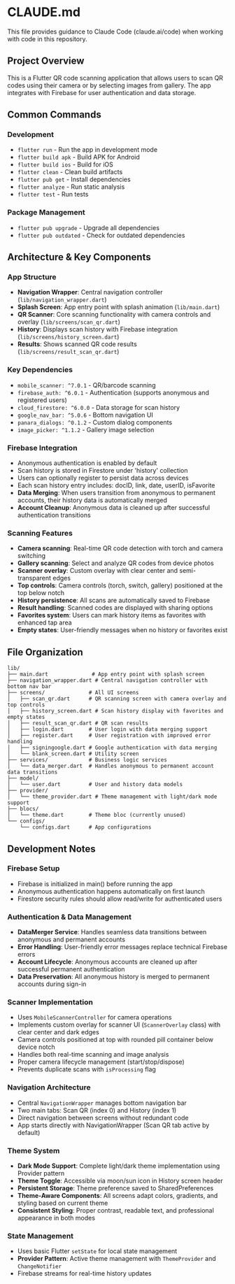 # CLAUDE.md

This file provides guidance to Claude Code (claude.ai/code) when working with code in this repository.

## Project Overview

This is a Flutter QR code scanning application that allows users to scan QR codes using their camera or by selecting images from gallery. The app integrates with Firebase for user authentication and data storage.

## Common Commands

### Development
- `flutter run` - Run the app in development mode
- `flutter build apk` - Build APK for Android
- `flutter build ios` - Build for iOS
- `flutter clean` - Clean build artifacts
- `flutter pub get` - Install dependencies
- `flutter analyze` - Run static analysis
- `flutter test` - Run tests

### Package Management
- `flutter pub upgrade` - Upgrade all dependencies
- `flutter pub outdated` - Check for outdated dependencies

## Architecture & Key Components

### App Structure
- **Navigation Wrapper**: Central navigation controller (`lib/navigation_wrapper.dart`)
- **Splash Screen**: App entry point with splash animation (`lib/main.dart`)
- **QR Scanner**: Core scanning functionality with camera controls and overlay (`lib/screens/scan_qr.dart`)
- **History**: Displays scan history with Firebase integration (`lib/screens/history_screen.dart`)
- **Results**: Shows scanned QR code results (`lib/screens/result_scan_qr.dart`)

### Key Dependencies
- `mobile_scanner: ^7.0.1` - QR/barcode scanning
- `firebase_auth: ^6.0.1` - Authentication (supports anonymous and registered users)
- `cloud_firestore: ^6.0.0` - Data storage for scan history
- `google_nav_bar: ^5.0.6` - Bottom navigation UI
- `panara_dialogs: ^0.1.2` - Custom dialog components
- `image_picker: ^1.1.2` - Gallery image selection

### Firebase Integration
- Anonymous authentication is enabled by default
- Scan history is stored in Firestore under 'history' collection
- Users can optionally register to persist data across devices
- Each scan history entry includes: docID, link, date, userID, isFavorite
- **Data Merging**: When users transition from anonymous to permanent accounts, their history data is automatically merged
- **Account Cleanup**: Anonymous data is cleaned up after successful authentication transitions

### Scanning Features
- **Camera scanning**: Real-time QR code detection with torch and camera switching
- **Gallery scanning**: Select and analyze QR codes from device photos
- **Scanner overlay**: Custom overlay with clear center and semi-transparent edges
- **Top controls**: Camera controls (torch, switch, gallery) positioned at the top below notch
- **History persistence**: All scans are automatically saved to Firebase
- **Result handling**: Scanned codes are displayed with sharing options
- **Favorites system**: Users can mark history items as favorites with enhanced tap area
- **Empty states**: User-friendly messages when no history or favorites exist

## File Organization

```
lib/
├── main.dart              # App entry point with splash screen
├── navigation_wrapper.dart # Central navigation controller with bottom nav bar
├── screens/              # All UI screens
│   ├── scan_qr.dart      # QR scanning screen with camera overlay and top controls
│   ├── history_screen.dart # Scan history display with favorites and empty states
│   ├── result_scan_qr.dart # QR scan results
│   ├── login.dart        # User login with data merging support
│   ├── register.dart     # User registration with improved error handling
│   ├── signingoogle.dart # Google authentication with data merging
│   └── blank_screen.dart # Utility screen
├── services/             # Business logic services
│   └── data_merger.dart  # Handles anonymous to permanent account data transitions
├── model/
│   └── user.dart         # User and history data models
├── provider/
│   └── theme_provider.dart # Theme management with light/dark mode support
├── blocs/
│   └── theme.dart        # Theme bloc (currently unused)
└── configs/
    └── configs.dart      # App configurations
```

## Development Notes

### Firebase Setup
- Firebase is initialized in main() before running the app
- Anonymous authentication happens automatically on first launch
- Firestore security rules should allow read/write for authenticated users

### Authentication & Data Management
- **DataMerger Service**: Handles seamless data transitions between anonymous and permanent accounts
- **Error Handling**: User-friendly error messages replace technical Firebase errors
- **Account Lifecycle**: Anonymous accounts are cleaned up after successful permanent authentication
- **Data Preservation**: All anonymous history is merged to permanent accounts during sign-in

### Scanner Implementation
- Uses `MobileScannerController` for camera operations
- Implements custom overlay for scanner UI (`ScannerOverlay` class) with clear center and dark edges
- Camera controls positioned at top with rounded pill container below device notch
- Handles both real-time scanning and image analysis
- Proper camera lifecycle management (start/stop/dispose)
- Prevents duplicate scans with `isProcessing` flag

### Navigation Architecture
- Central `NavigationWrapper` manages bottom navigation bar
- Two main tabs: Scan QR (index 0) and History (index 1)
- Direct navigation between screens without redundant code
- App starts directly with NavigationWrapper (Scan QR tab active by default)

### Theme System
- **Dark Mode Support**: Complete light/dark theme implementation using Provider pattern
- **Theme Toggle**: Accessible via moon/sun icon in History screen header
- **Persistent Storage**: Theme preference saved to SharedPreferences
- **Theme-Aware Components**: All screens adapt colors, gradients, and styling based on current theme
- **Consistent Styling**: Proper contrast, readable text, and professional appearance in both modes

### State Management
- Uses basic Flutter `setState` for local state management
- **Provider Pattern**: Active theme management with `ThemeProvider` and `ChangeNotifier`
- Firebase streams for real-time history updates